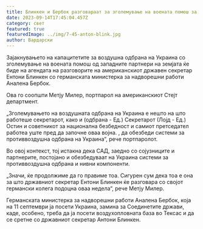 ```yaml
---
title: Блинкен и Бербок разговараат за зголемување на воената помош за Украина
date: 2023-09-14T17:45:04.457Z
category: свет
featured: true
featuredImage: ../img/7-45-anton-blink.jpg
author: Вардарски
---
```

Зајакнувањето на капацитетите за воздушна одбрана на Украина со зголемување на воената помош од западните партнери на земјата ќе биде на агендата на разговорите на американскиот државен секретар Ентони Блинкен со германската министерка за надворешни работи Аналена Бербок.

Ова го соопшти Метју Милер, портпарол на американскиот Стејт департмент.

„Зголемувањето на воздушната одбрана на Украина е нешто на што работеше секретарот, како и (одбрана - Ед.) Секретарот (Лојд - Ед.) Остин и советникот за национална безбедност и самиот претседател работеа уште пред да започне оваа војна. , да обезбеди системи за противвоздушна одбрана на Украина“, рече портпаролот.

Во овој контекст, тој истакна дека САД, заедно со сојузниците и партнерите, постојано и обезбедуваат на Украина системи за противвоздушна одбрана и нивни компоненти.

„Значи, ќе продолжиме да го правиме тоа. Сигурен сум дека тоа е она за што државниот секретар Ентони Блинкен ќе разговара со својот германски колега подоцна оваа недела“, рече Метју Милер.

Германската министерка за надворешни работи Аналена Бербок, која на 11 септември ја посети Украина, замина за Соединетите држави, каде, особено, треба да ја посети воздухопловната база во Тексас и да се сретне со државниот секретар Антони Блинкен.